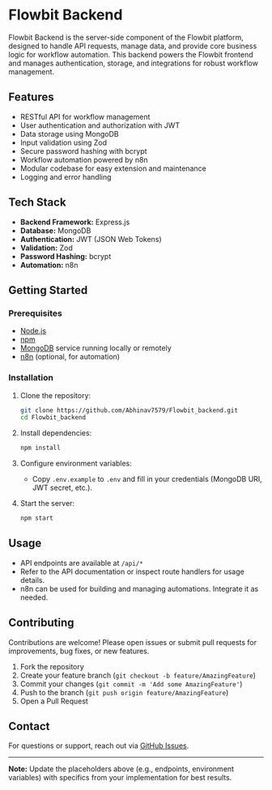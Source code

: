 # Flowbit Backend

Flowbit Backend is the server-side component of the Flowbit platform, designed to handle API requests, manage data, and provide core business logic for workflow automation. This backend powers the Flowbit frontend and manages authentication, storage, and integrations for robust workflow management.

## Features

- RESTful API for workflow management
- User authentication and authorization with JWT
- Data storage using MongoDB
- Input validation using Zod
- Secure password hashing with bcrypt
- Workflow automation powered by n8n
- Modular codebase for easy extension and maintenance
- Logging and error handling

## Tech Stack

- **Backend Framework:** Express.js
- **Database:** MongoDB
- **Authentication:** JWT (JSON Web Tokens)
- **Validation:** Zod
- **Password Hashing:** bcrypt
- **Automation:** n8n

## Getting Started

### Prerequisites

- [Node.js](https://nodejs.org/)
- [npm](https://npmjs.com/)
- [MongoDB](https://mongodb.com/) service running locally or remotely
- [n8n](https://n8n.io/) (optional, for automation)

### Installation

1. Clone the repository:
    ```bash
    git clone https://github.com/Abhinav7579/Flowbit_backend.git
    cd Flowbit_backend
    ```
2. Install dependencies:
    ```bash
    npm install
    ```
3. Configure environment variables:
    - Copy `.env.example` to `.env` and fill in your credentials (MongoDB URI, JWT secret, etc.).

4. Start the server:
    ```bash
    npm start
    ```

## Usage

- API endpoints are available at `/api/*`
- Refer to the API documentation or inspect route handlers for usage details.
- n8n can be used for building and managing automations. Integrate it as needed.

## Contributing

Contributions are welcome! Please open issues or submit pull requests for improvements, bug fixes, or new features.

1. Fork the repository
2. Create your feature branch (`git checkout -b feature/AmazingFeature`)
3. Commit your changes (`git commit -m 'Add some AmazingFeature'`)
4. Push to the branch (`git push origin feature/AmazingFeature`)
5. Open a Pull Request

## Contact

For questions or support, reach out via [GitHub Issues](https://github.com/Abhinav7579/Flowbit_backend/issues).

---

**Note:** Update the placeholders above (e.g., endpoints, environment variables) with specifics from your implementation for best results.
